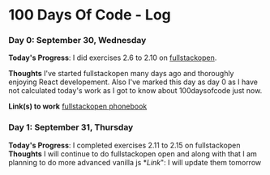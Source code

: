 # 100 Days Of Code - Log

<!--
### Day 
**Today's Progress**
**Thoughts** 
**Link(s) to work**
-->

### Day 0: September 30, Wednesday

**Today's Progress**: I did exercises 2.6 to 2.10 on [fullstackopen](https://fullstackopen.com/en/part2/getting_data_from_server#exercises-2-11-2-14).

**Thoughts** I've started fullstackopen many days ago and thoroughly enjoying React developement. Also I've marked this day as day 0 as I have not calculated today's work as I got to know about 100daysofcode just now.

**Link(s) to work**
[fullstackopen phonebook](https://github.com/Ashu-r/fullstackopen/tree/master/part2/phonebook)

### Day 1: September 31, Thursday
**Today's Progress**: I completed exercises 2.11 to 2.15 on fullstackopen
**Thoughts** I will continue to do fullstackopen open and along with that I am planning to do more advanced vanilla js
**Link*": I will update them tomorrow
